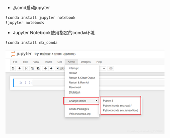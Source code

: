 - 从cmd启动jupyter
```shell
!conda install jupyter notebook
!jupyter notebook
```
- Jupyter Notebook使用指定的conda环境
 ```
 !conda install nb_conda
 ```
 ![](./.cache/2022-08-21-21-09-50.png)